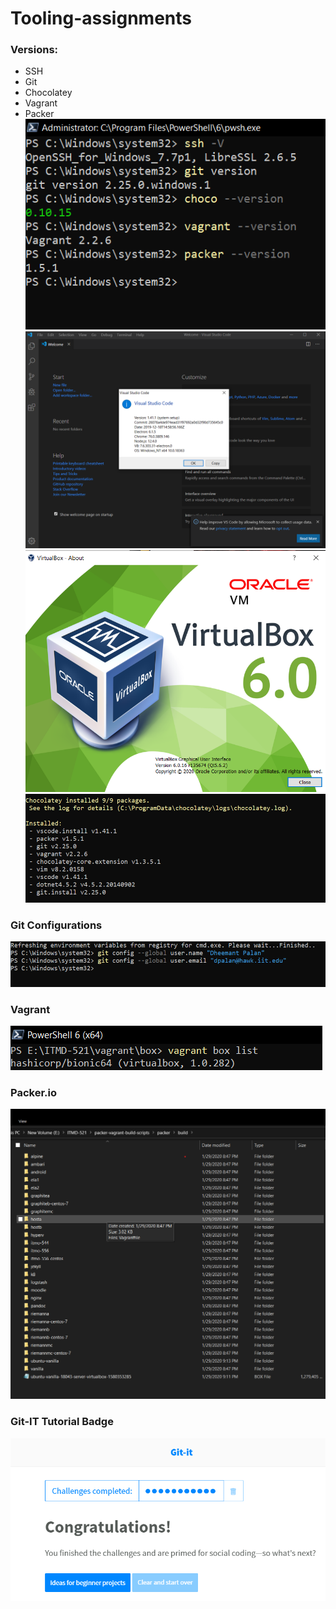 # Tooling-assignments

### Versions:

* SSH
* Git
* Chocolatey
* Vagrant
* Packer
![Version](Images/Version.png "Version")
![Code](Images/Code.png "Code")
![VB](Images/VB.png "VB")
![Package](Images/Package.png "Package")

### Git Configurations

![git-config](Images/git-config.png "git-config")

### Vagrant

![VagrantBoxList](Images/VagrantBoxList.png "VagrantBoxList")

### Packer.io

![Packer.io](Images/Packer.io.png "Packer.io")

### Git-IT Tutorial Badge

![Git Tutorial](Images/badge.png "Result")